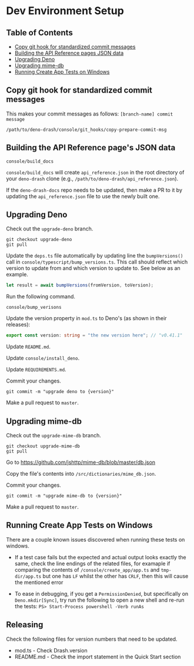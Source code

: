 # Dev Environment Setup

## Table of Contents

* [Copy git hook for standardized commit messages](#copy-git-hook-for-standardized-commit-messages)
* [Building the API Reference pages JSON data](#building-the-api-reference-pages-json-data)
* [Upgrading Deno](#upgrading-deno)
* [Upgrading mime-db](#upgrading-mime-db)
* [Running Create App Tests on Windows](#running-create-app-tests-on-windows)

## Copy git hook for standardized commit messages

This makes your commit messages as follows: `[branch-name] commit message`

```shell
/path/to/deno-drash/console/git_hooks/copy-prepare-commit-msg
```

## Building the API Reference page's JSON data

```shell
console/build_docs
```

`console/build_docs` will create `api_reference.json` in the root directory of your `deno-drash` clone (e.g., `/path/to/deno-drash/api_reference.json`).

If the `deno-drash-docs` repo needs to be updated, then make a PR to it by updating the `api_reference.json` file to use the newly built one.

## Upgrading Deno

Check out the `upgrade-deno` branch.

```
git checkout upgrade-deno
git pull
```

Update the `deps.ts` file automatically by updating line the `bumpVersions()` call in `console/typescript/bump_versions.ts`. This call should reflect which version to update from and which version to update to. See below as an example.

```typescript
let result = await bumpVersions(fromVersion, toVersion);
```

Run the following command.

```
console/bump_verisons
```

Update the version property in `mod.ts` to Deno's (as shown in their releases):
```typescript
export const version: string = "the new version here"; // "v0.41.1"
```

Update `README.md`.

Update `console/install_deno`.

Update `REQUIREMENTS.md`.

Commit your changes.

```
git commit -m "upgrade deno to {version}"
```

Make a pull request to `master`.

## Upgrading mime-db

Check out the `upgrade-mime-db` branch.

```
git checkout upgrade-mime-db
git pull
```

Go to https://github.com/jshttp/mime-db/blob/master/db.json

Copy the file's contents into `/src/dictionaries/mime_db.json`.

Commit your changes.

```
git commit -m "upgrade mime-db to {version}"
```

Make a pull request to `master`.

## Running Create App Tests on Windows

There are a couple known issues discovered when running these tests on windows.

* If a test case fails but the expected and actual output looks exactly the same, check the line endings of the related files, for examaple if comparing the contents of `/console/create_app/app.ts` and `tmp-dir/app.ts` but one has `LF` whilst the other has `CRLF`, then this will cause the mentioned error

* To ease in debugging, if you get a `PermissionDenied`, but specifically on ` Deno.mkdir[Sync]`, try run the following to open a new shell and re-run the tests: `PS> Start-Process powershell -Verb runAs`

## Releasing

Check the following files for version numbers that need to be updated.

* mod.ts - Check Drash.version
* README.md - Check the import statement in the Quick Start section
